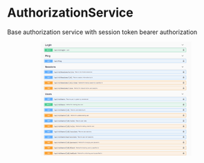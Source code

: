 # AuthorizationService
Base authorization service with session token bearer authorization

<p align="center">
  <img src="https://github.com/tumanina/AuthorizationService/blob/master/AuthorizationService_Api.png" width="350" title="API">
</p>
